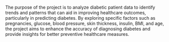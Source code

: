 The purpose of the project is to analyze diabetic patient data to identify trends and patterns that can aid in improving healthcare outcomes, particularly in predicting diabetes. By exploring specific factors such as pregnancies, glucose, blood pressure, skin thickness, insulin, BMI, and age, the project aims to enhance the accuracy of diagnosing diabetes and provide insights for better preventive healthcare measures.
